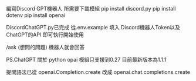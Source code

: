 編寫Discord GPT機器人
所需要下載模組
pip install discord.py
pip install dotenv
pip install openai

DiscordChatGPT.py已完成
從.env.example 填入
Discord機器人Token以及ChatGPT的API 即可執行開始使用

/ask (想問的問題) 機器人就會回答

PS.ChatGPT 關於 python opai 模組只支援到0.27 
   目前最新版本為1.1.1 

提問語法已從
openai.Completion.create
改成
openai.chat.completions.create
